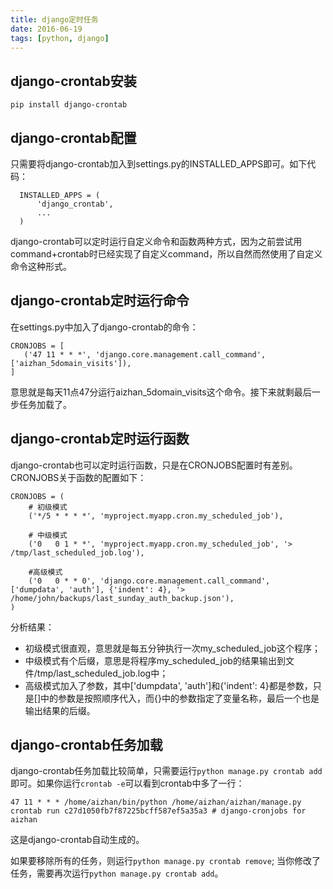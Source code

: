 ```yaml
---
title: django定时任务
date: 2016-06-19
tags: [python, django] 
---
```


## django-crontab安装

    pip install django-crontab

## django-crontab配置

只需要将django-crontab加入到settings.py的INSTALLED_APPS即可。如下代码：

      INSTALLED_APPS = (
          'django_crontab',
          ...
      )

<!--more-->

django-crontab可以定时运行自定义命令和函数两种方式，因为之前尝试用command+crontab时已经实现了自定义command，所以自然而然使用了自定义命令这种形式。

## django-crontab定时运行命令

在settings.py中加入了django-crontab的命令：

    CRONJOBS = [
       ('47 11 * * *', 'django.core.management.call_command', ['aizhan_5domain_visits']),
    ]

意思就是每天11点47分运行aizhan_5domain_visits这个命令。接下来就剩最后一步任务加载了。

## django-crontab定时运行函数

django-crontab也可以定时运行函数，只是在CRONJOBS配置时有差别。CRONJOBS关于函数的配置如下：

    CRONJOBS = (
        # 初级模式
        ('*/5 * * * *', 'myproject.myapp.cron.my_scheduled_job'),

        # 中级模式
        ('0   0 1 * *', 'myproject.myapp.cron.my_scheduled_job', '> /tmp/last_scheduled_job.log'),

        #高级模式
        ('0   0 * * 0', 'django.core.management.call_command', ['dumpdata', 'auth'], {'indent': 4}, '> /home/john/backups/last_sunday_auth_backup.json'),
    )

分析结果：

- 初级模式很直观，意思就是每五分钟执行一次my_scheduled_job这个程序；
- 中级模式有个后缀，意思是将程序my_scheduled_job的结果输出到文件/tmp/last_scheduled_job.log中；
- 高级模式加入了参数，其中['dumpdata', 'auth']和{'indent': 4}都是参数，只是[]中的参数是按照顺序代入，而{}中的参数指定了变量名称，最后一个也是输出结果的后缀。

## django-crontab任务加载

django-crontab任务加载比较简单，只需要运行`python manage.py crontab add`即可。如果你运行`crontab -e`可以看到crontab中多了一行：

    47 11 * * * /home/aizhan/bin/python /home/aizhan/aizhan/manage.py crontab run c27d1050fb7f87225bcff587ef5a35a3 # django-cronjobs for aizhan

这是django-crontab自动生成的。

如果要移除所有的任务，则运行`python manage.py crontab remove`;
当你修改了任务，需要再次运行`python manage.py crontab add`。
